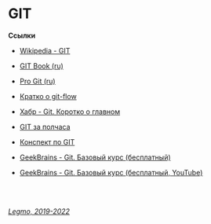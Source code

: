 # GIT #

**Ссылки**
- [Wikipedia - GIT](https://ru.wikipedia.org/wiki/Git)
- [GIT Book (ru)](https://git-scm.com/book/ru/v2)
- [Pro Git (ru)](http://www.linuxcookbook.ru/books/progit/index.html)
- [Кратко о git-flow](http://ruwhynot.com/2016/03/08/briefly-about-gitflow/)
- [Хабр - Git. Коротко о главном](https://habr.com/ru/post/588801/)
- [GIT за полчаса](https://proglib.io/p/git-for-half-an-hour)
- [Конспект по GIT](https://gist.github.com/vchernogorov/030144a7b0832c683adc3e0b502ad3e5)
- [GeekBrains - Git. Базовый курс (бесплатный)](https://gb.ru/courses/1117)
- [GeekBrains - Git. Базовый курс (бесплатный, YouTube)](https://www.youtube.com/playlist?list=PLmRNNqEA7JoM77hOJkPrLOfJQGizCLR3P)
  
  <br> 
  <br> 

*[Legmo, 2019-2022](https://github.com/Legmo/notes/)*